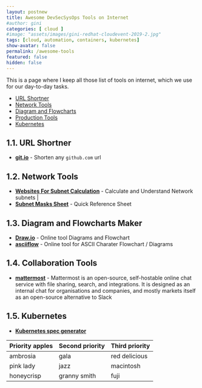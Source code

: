 ```yaml
---
layout: postnew
title: Awesome DevSecSysOps Tools on Internet
#author: gini
categories: [ cloud ]
#image: "assets/images/gini-redhat-cloudevent-2019-2.jpg"
tags: [cloud, automation, containers, kubernetes]
show-avatar: false
permalink: /awesome-tools
featured: false
hidden: false
---
```


This is a page where I keep all those list of tools on internet, which we use for our day-to-day tasks.

<!-- TOC depthfrom:2 orderedlist:false -->

- [URL Shortner](#url-shortner)
- [Network Tools](#network-tools)
- [Diagram and Flowcharts](#diagram-and-flowcharts)
- [Production Tools](#production-tools)
- [Kubernetes](#kubernetes)

<!-- /TOC -->

## 1.1. URL Shortner

- **[git.io](https://git.io/)** - Shorten any `github.com` url

## 1.2. Network Tools

- **[Websites For Subnet Calculation](https://www.techbeatly.com/2018/01/4-websites-you-can-use-for-subnet-calculation.html)** - Calculate and Understand Network subnets | 
- **[Subnet Masks Sheet](https://www.techbeatly.com/2015/10/subnet-mask-information-quick-reference-sheet.html/)** - Quick Reference Sheet

## 1.3. Diagram and Flowcharts Maker

- **[Draw.io](https://www.draw.io/)** - Online tool Diagrams and Flowchart
- **[asciiflow](http://asciiflow.com/)** - Online tool for ASCII Charater Flowchart / Diagrams

## 1.4. Collaboration Tools 

- **[mattermost](https://mattermost.com/)** - Mattermost is an open-source, self-hostable online chat service with file sharing, search, and integrations. It is designed as an internal chat for organisations and companies, and mostly markets itself as an open-source alternative to Slack 

## 1.5. Kubernetes
- **[Kubernetes spec generator](https://install.portworx.com)**

| Priority apples | Second priority | Third priority |
|-------|--------|---------|
| ambrosia | gala | red delicious |
| pink lady | jazz | macintosh |
| honeycrisp | granny smith | fuji |
